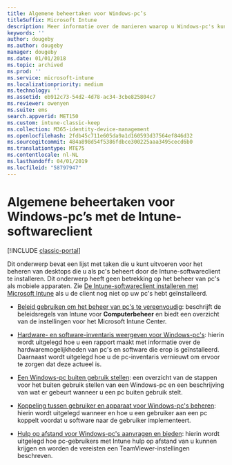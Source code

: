 ```yaml
---
title: Algemene beheertaken voor Windows-pc’s
titleSuffix: Microsoft Intune
description: Meer informatie over de manieren waarop u Windows-pc's kunt beheren waarop de Intune-softwareclient wordt uitgevoerd.
keywords: ''
author: dougeby
ms.author: dougeby
manager: dougeby
ms.date: 01/01/2018
ms.topic: archived
ms.prod: ''
ms.service: microsoft-intune
ms.localizationpriority: medium
ms.technology: ''
ms.assetid: eb912c73-54d2-4d78-ac34-3cbe825804c7
ms.reviewer: owenyen
ms.suite: ems
search.appverid: MET150
ms.custom: intune-classic-keep
ms.collection: M365-identity-device-management
ms.openlocfilehash: 2fdb45c711e605da9a1d160593d37564ef846d32
ms.sourcegitcommit: 484a898d54f5386fdbce300225aaa3495cecd6b0
ms.translationtype: MTE75
ms.contentlocale: nl-NL
ms.lasthandoff: 04/01/2019
ms.locfileid: "58797947"
---
```

# <a name="common-windows-pc-management-tasks-with-the-intune-software-client"></a>Algemene beheertaken voor Windows-pc’s met de Intune-softwareclient

[!INCLUDE [classic-portal](includes/classic-portal.md)]

Dit onderwerp bevat een lijst met taken die u kunt uitvoeren voor het beheren van desktops die u als pc's beheert door de Intune-softwareclient te installeren. Dit onderwerp heeft geen betrekking op het beheer van pc's als mobiele apparaten. Zie [De Intune-softwareclient installeren met Microsoft Intune](install-the-windows-pc-client-with-microsoft-intune.md) als u de client nog niet op uw pc's hebt geïnstalleerd.


- [Beleid gebruiken om het beheer van pc's te vereenvoudig](use-policies-to-simplify-windows-pc-management.md): beschrijft de beleidsregels van Intune voor **Computerbeheer** en biedt een overzicht van de instellingen voor het Microsoft Intune Center.

- [Hardware- en software-inventaris weergeven voor Windows-pc's](view-hardware-and-software-inventory-for-windows-pcs-in-microsoft-intune.md): hierin wordt uitgelegd hoe u een rapport maakt met informatie over de hardwaremogelijkheden van pc's en software die erop is geïnstalleerd. Daarnaast wordt uitgelegd hoe u de pc-inventaris vernieuwt om ervoor te zorgen dat deze actueel is.

- [Een Windows-pc buiten gebruik stellen](retire-a-windows-pc-with-microsoft-intune.md): een overzicht van de stappen voor het buiten gebruik stellen van een Windows-pc en een beschrijving van wat er gebeurt wanneer u een pc buiten gebruik stelt.

- [Koppeling tussen gebruiker en apparaat voor Windows-pc's beheren](manage-user-device-linking-for-windows-pcs-with-microsoft-intune.md): hierin wordt uitgelegd wanneer en hoe u een gebruiker aan een pc koppelt voordat u software naar de gebruiker implementeert.

- [Hulp op afstand voor Windows-pc's aanvragen en bieden](request-and-provide-remote-assistance-for-windows-pcs-in-microsoft-intune.md): hierin wordt uitgelegd hoe pc-gebruikers met Intune hulp op afstand van u kunnen krijgen en worden de vereisten een TeamViewer-instellingen beschreven.



